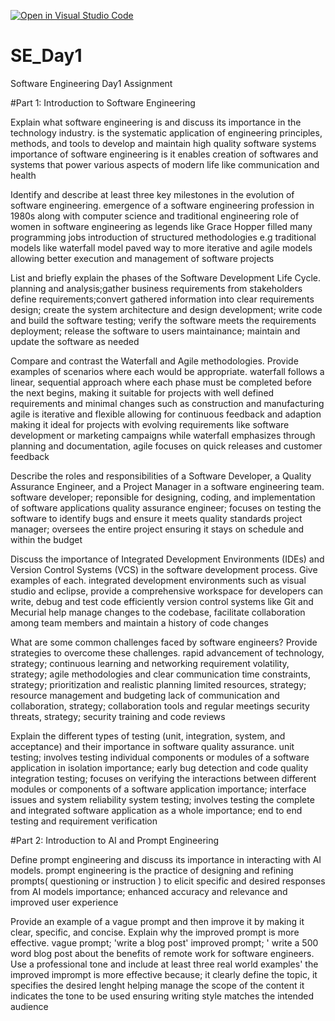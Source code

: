 [![Open in Visual Studio Code](https://classroom.github.com/assets/open-in-vscode-2e0aaae1b6195c2367325f4f02e2d04e9abb55f0b24a779b69b11b9e10269abc.svg)](https://classroom.github.com/online_ide?assignment_repo_id=15588818&assignment_repo_type=AssignmentRepo)
# SE_Day1
Software Engineering Day1 Assignment

#Part 1: Introduction to Software Engineering

Explain what software engineering is and discuss its importance in the technology industry.
is the systematic application of engineering principles, methods, and tools to develop and maintain high quality software systems
importance of software engineering is it enables creation of softwares and systems that power various aspects of modern life like communication and health

Identify and describe at least three key milestones in the evolution of software engineering.
emergence of a software engineering profession in 1980s along with computer science and traditional engineering
role of women in software engineering as legends like Grace Hopper filled many programming jobs
introduction of structured methodologies e.g traditional models like waterfall model paved way to more iterative and agile models allowing better execution and management of software projects

List and briefly explain the phases of the Software Development Life Cycle.
planning and analysis;gather business requirements from stakeholders
define requirements;convert gathered information into clear requirements
design; create the system architecture and design
development; write code and build the software
testing; verify the software meets the requirements
deployment; release the software to users
maintainance; maintain and update the software as needed

Compare and contrast the Waterfall and Agile methodologies. Provide examples of scenarios where each would be appropriate.
waterfall follows a linear, sequential approach where each phase must be completed before the next begins, making it suitable for projects with well defined requirements and minimal changes such as construction and manufacturing
agile is iterative and flexible allowing for continuous feedback and adaption making it ideal for projects with evolving requirements like software development or marketing campaigns
while waterfall emphasizes through planning and documentation, agile focuses on quick releases and customer feedback

Describe the roles and responsibilities of a Software Developer, a Quality Assurance Engineer, and a Project Manager in a software engineering team.
software developer; reponsible for designing, coding, and implementation of software applications
quality assurance engineer; focuses on testing the software to identify bugs and ensure it meets quality standards
project manager; oversees the entire project ensuring it stays on schedule and within the budget

Discuss the importance of Integrated Development Environments (IDEs) and Version Control Systems (VCS) in the software development process. Give examples of each.
integrated development environments such as visual studio and eclipse, provide a comprehensive workspace for developers can write, debug and test code efficiently
version control systems like Git and Mecurial help manage changes to the codebase, facilitate collaboration among team members and maintain a history of code changes

What are some common challenges faced by software engineers? Provide strategies to overcome these challenges.
rapid advancement of technology, strategy; continuous learning and networking
requirement volatility, strategy; agile methodologies and clear communication
time constraints, strategy; prioritization and realistic planning
limited resources, strategy; resource management and budgeting
lack of communication and collaboration, strategy; collaboration tools and regular meetings
security threats, strategy; security training and code reviews

Explain the different types of testing (unit, integration, system, and acceptance) and their importance in software quality assurance.
unit testing; involves testing individual components or modules of a software application in isolation
importance; early bug detection and code quality
integration testing; focuses on verifying the interactions between different modules or components of a software application
importance; interface issues and system reliability
system testing; involves testing the complete and integrated software application as a whole
importance; end to end testing and requirement verification

#Part 2: Introduction to AI and Prompt Engineering


Define prompt engineering and discuss its importance in interacting with AI models.
prompt engineering is the practice of designing and refining prompts( questioning or instruction ) to elicit specific and desired responses from AI models
importance; enhanced accuracy and relevance and improved user experience

Provide an example of a vague prompt and then improve it by making it clear, specific, and concise. Explain why the improved prompt is more effective.
vague prompt; 'write a blog post'
improved prompt; ' write a 500 word blog post about the benefits of remote work for software engineers. Use a professional tone and include at least three real world examples'
the improved imprompt is more effective because;
 it clearly define the topic, it specifies the desired lenght helping manage the scope of the content it indicates the tone to be used ensuring writing style matches the intended audience
